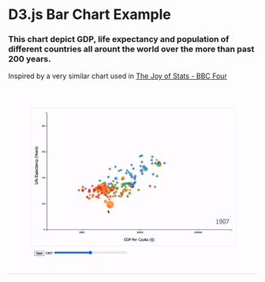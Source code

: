 # D3.js Bar Chart Example

### This chart depict GDP, life expectancy and population of different countries all arount the world over the more than past 200 years.

Inspired by a very similar chart used in [The Joy of Stats - BBC Four](https://www.youtube.com/watch?v=jbkSRLYSojo)

![Bar Chart - Preview](preview.gif)

